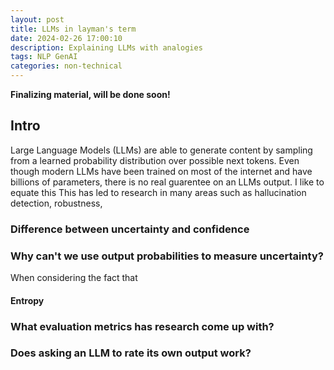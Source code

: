 ```yaml
---
layout: post
title: LLMs in layman's term
date: 2024-02-26 17:00:10
description: Explaining LLMs with analogies
tags: NLP GenAI 
categories: non-technical
---
```

**Finalizing material, will be done soon!**

## Intro

Large Language Models (LLMs) are able to generate content by sampling from a learned probability distribution over possible next tokens. Even though modern LLMs have been trained on most of the internet and have billions of parameters, there is no real guarentee on an LLMs output. I like to equate this This has led to research in many areas such as hallucination detection, robustness, 

### Difference between uncertainty and confidence

### Why can't we use output probabilities to measure uncertainty?

When considering the fact that 

#### Entropy

### What evaluation metrics has research come up with? 

### Does asking an LLM to rate its own output work?

### 